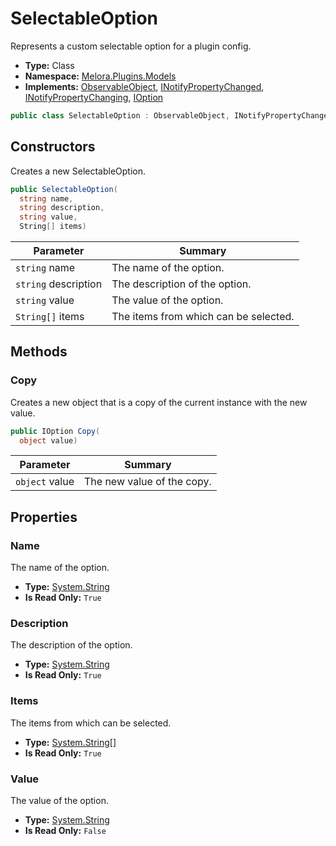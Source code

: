 ﻿# SelectableOption
Represents a custom selectable option for a plugin config\.
- **Type:** Class
- **Namespace:** [Melora.Plugins.Models](/Melora/plugin-api-reference/Melora.Plugins/Models/)
- **Implements:**  [ObservableObject](https://learn.microsoft.com/dotnet/api/communitytoolkit.mvvm.componentmodel.observableobject), [INotifyPropertyChanged](https://learn.microsoft.com/dotnet/api/system.componentmodel.inotifypropertychanged), [INotifyPropertyChanging](https://learn.microsoft.com/dotnet/api/system.componentmodel.inotifypropertychanging), [IOption](/Melora/plugin-api-reference/Melora.Plugins/Abstract/IOption.html)
```cs
public class SelectableOption : ObservableObject, INotifyPropertyChanged, INotifyPropertyChanging, IOption
```


## Constructors
Creates a new SelectableOption\.
```cs
public SelectableOption(
  string name, 
  string description, 
  string value, 
  String[] items)
```
| Parameter | Summary |
| --------- | ------- |
| `string` name | The name of the option. |
| `string` description | The description of the option. |
| `string` value | The value of the option. |
| `String[]` items | The items from which can be selected. |



## Methods

### Copy
Creates a new object that is a copy of the current instance with the new value\.
```cs
public IOption Copy(
  object value)
```
| Parameter | Summary |
| --------- | ------- |
| `object` value | The new value of the copy. |



## Properties

### Name
The name of the option\.
- **Type:** [System.String](https://learn.microsoft.com/dotnet/api/system.string)
- **Is Read Only:** `True`

### Description
The description of the option\.
- **Type:** [System.String](https://learn.microsoft.com/dotnet/api/system.string)
- **Is Read Only:** `True`

### Items
The items from which can be selected\.
- **Type:** [System.String[]](https://learn.microsoft.com/dotnet/api/system.string)
- **Is Read Only:** `True`

### Value
The value of the option\.
- **Type:** [System.String](https://learn.microsoft.com/dotnet/api/system.string)
- **Is Read Only:** `False`
